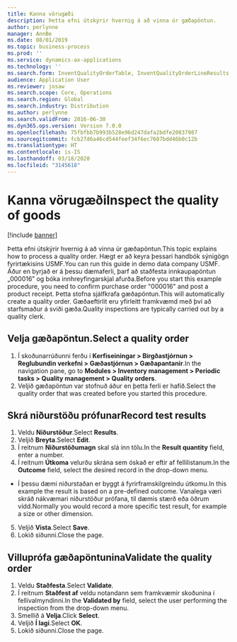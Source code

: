 ```yaml
---
title: Kanna vörugæði
description: Þetta efni útskýrir hvernig á að vinna úr gæðapöntun.
author: perlynne
manager: AnnBe
ms.date: 08/01/2019
ms.topic: business-process
ms.prod: ''
ms.service: dynamics-ax-applications
ms.technology: ''
ms.search.form: InventQualityOrderTable, InventQualityOrderLineResults, HcmWorkerLookUp
audience: Application User
ms.reviewer: josaw
ms.search.scope: Core, Operations
ms.search.region: Global
ms.search.industry: Distribution
ms.author: perlynne
ms.search.validFrom: 2016-06-30
ms.dyn365.ops.version: Version 7.0.0
ms.openlocfilehash: 75fbfbb7b993b528e96d247dafa2bdfe20837987
ms.sourcegitcommit: fcb27d6a46cd544feef34f6ec7607bdd46b0c12b
ms.translationtype: HT
ms.contentlocale: is-IS
ms.lasthandoff: 03/18/2020
ms.locfileid: "3145618"
---
```

# <a name="inspect-the-quality-of-goods"></a><span data-ttu-id="c5c0d-103">Kanna vörugæði</span><span class="sxs-lookup"><span data-stu-id="c5c0d-103">Inspect the quality of goods</span></span>

[!include [banner](../../includes/banner.md)]

<span data-ttu-id="c5c0d-104">Þetta efni útskýrir hvernig á að vinna úr gæðapöntun.</span><span class="sxs-lookup"><span data-stu-id="c5c0d-104">This topic explains how to process a quality order.</span></span> <span data-ttu-id="c5c0d-105">Hægt er að keyra þessari handbók sýnigögn fyrirtækisins USMF.</span><span class="sxs-lookup"><span data-stu-id="c5c0d-105">You can run this guide in demo data company USMF.</span></span> <span data-ttu-id="c5c0d-106">Áður en byrjað er á þessu dæmaferli, þarf að staðfesta innkaupapöntun „000016” og bóka innhreyfingarskjal afurða.</span><span class="sxs-lookup"><span data-stu-id="c5c0d-106">Before you start this example procedure, you need to confirm purchase order "000016" and post a product receipt.</span></span> <span data-ttu-id="c5c0d-107">Þetta stofna sjálfkrafa gæðapöntun.</span><span class="sxs-lookup"><span data-stu-id="c5c0d-107">This will automatically create a quality order.</span></span> <span data-ttu-id="c5c0d-108">Gæðaeftirlit eru yfirleitt framkvæmd með því að starfsmaður á sviði gæða.</span><span class="sxs-lookup"><span data-stu-id="c5c0d-108">Quality inspections are typically carried out by a quality clerk.</span></span>


## <a name="select-a-quality-order"></a><span data-ttu-id="c5c0d-109">Velja gæðapöntun.</span><span class="sxs-lookup"><span data-stu-id="c5c0d-109">Select a quality order</span></span>
1. <span data-ttu-id="c5c0d-110">Í skoðunarrúðunni ferðu í **Kerfiseiningar > Birgðastjórnun > Reglubundin verkefni > Gæðastjórnun > Gæðapantanir**.</span><span class="sxs-lookup"><span data-stu-id="c5c0d-110">In the navigation pane, go to **Modules > Inventory management > Periodic tasks > Quality management > Quality orders**.</span></span>
2. <span data-ttu-id="c5c0d-111">Veljið gæðapöntun var stofnuð áður en þetta ferli er hafið.</span><span class="sxs-lookup"><span data-stu-id="c5c0d-111">Select the quality order that was created before you started this procedure.</span></span>  

## <a name="record-test-results"></a><span data-ttu-id="c5c0d-112">Skrá niðurstöðu prófunar</span><span class="sxs-lookup"><span data-stu-id="c5c0d-112">Record test results</span></span>
1. <span data-ttu-id="c5c0d-113">Veldu **Niðurstöður**.</span><span class="sxs-lookup"><span data-stu-id="c5c0d-113">Select **Results**.</span></span>
2. <span data-ttu-id="c5c0d-114">Veljið **Breyta**.</span><span class="sxs-lookup"><span data-stu-id="c5c0d-114">Select **Edit**.</span></span>
3. <span data-ttu-id="c5c0d-115">Í reitnum **Niðurstöðumagn** skal slá inn tölu.</span><span class="sxs-lookup"><span data-stu-id="c5c0d-115">In the **Result quantity** field, enter a number.</span></span>
4. <span data-ttu-id="c5c0d-116">Í reitnum **Útkoma** velurðu skrána sem óskað er eftir af fellilistanum.</span><span class="sxs-lookup"><span data-stu-id="c5c0d-116">In the **Outcome** field, select the desired record in the drop-down menu.</span></span>  
- <span data-ttu-id="c5c0d-117">Í þessu dæmi niðurstaðan er byggt á fyrirframskilgreindu útkomu.</span><span class="sxs-lookup"><span data-stu-id="c5c0d-117">In this example the result is based on a pre-defined outcome.</span></span> <span data-ttu-id="c5c0d-118">Vanalega væri skráð nákvæmari niðurstöður prófana, til dæmis stærð eða öðrum vídd.</span><span class="sxs-lookup"><span data-stu-id="c5c0d-118">Normally you would record a more specific test result, for example a size or other dimension.</span></span>  
5. <span data-ttu-id="c5c0d-119">Veljið **Vista**.</span><span class="sxs-lookup"><span data-stu-id="c5c0d-119">Select **Save**.</span></span>
6. <span data-ttu-id="c5c0d-120">Lokið síðunni.</span><span class="sxs-lookup"><span data-stu-id="c5c0d-120">Close the page.</span></span>

## <a name="validate-the-quality-order"></a><span data-ttu-id="c5c0d-121">Villuprófa gæðapöntunina</span><span class="sxs-lookup"><span data-stu-id="c5c0d-121">Validate the quality order</span></span>
1. <span data-ttu-id="c5c0d-122">Veldu **Staðfesta**.</span><span class="sxs-lookup"><span data-stu-id="c5c0d-122">Select **Validate**.</span></span>
2. <span data-ttu-id="c5c0d-123">Í reitnum **Staðfest af** veldu notandann sem framkvæmir skoðunina í fellivalmyndinni.</span><span class="sxs-lookup"><span data-stu-id="c5c0d-123">In the **Validated by** field, select the user performing the inspection from the drop-down menu.</span></span>  
3. <span data-ttu-id="c5c0d-124">Smellið á **Velja**.</span><span class="sxs-lookup"><span data-stu-id="c5c0d-124">Click **Select**.</span></span>
4. <span data-ttu-id="c5c0d-125">Veljið **Í lagi**.</span><span class="sxs-lookup"><span data-stu-id="c5c0d-125">Select **OK**.</span></span>
5. <span data-ttu-id="c5c0d-126">Lokið síðunni.</span><span class="sxs-lookup"><span data-stu-id="c5c0d-126">Close the page.</span></span>

